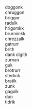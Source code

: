 doggonk  
chruggon  
briggor  
radulk  
hrigomkk  
brurnimkk  
chrezzalk  
gatrurr  
brith  
dank
digith  
zurnan  
guk  
brotrurr  
stedrok  
bratik  
zunk  
gagulk  
dun  
tidrik